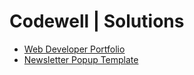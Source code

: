 # Codewell | Solutions
- [Web Developer Portfolio](https://ivobul.github.io/codewell-solutions/web-developer-portfolio/)
- [Newsletter Popup Template](https://ivobul.github.io/codewell-solutions/newsletter-popup-template/)
